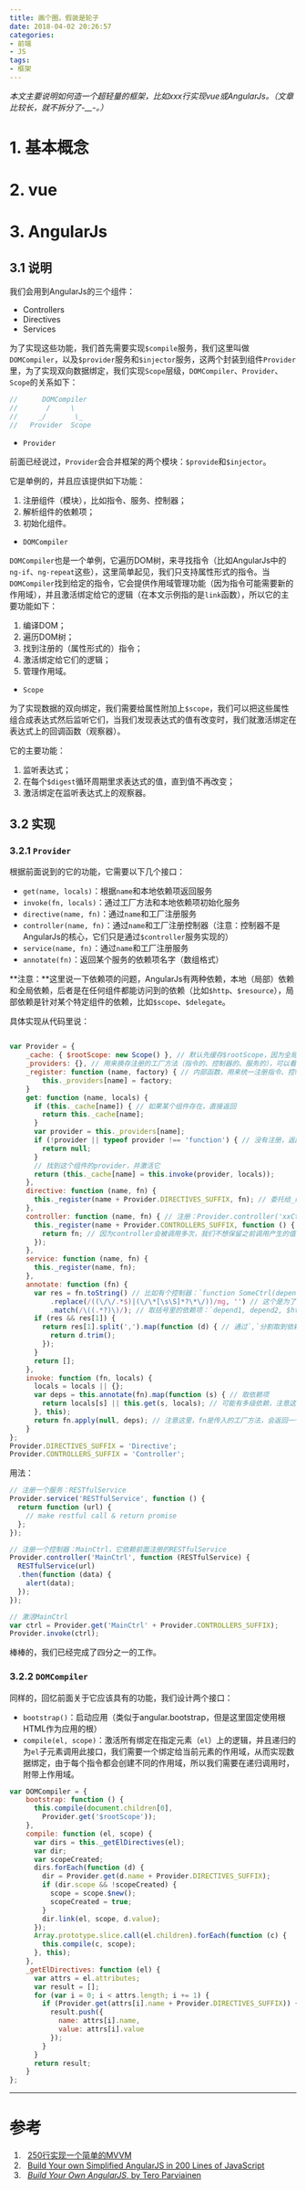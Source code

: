 ```yaml
---
title: 画个圈，假装是轮子
date: 2018-04-02 20:26:57
categories:
- 前端
- JS
tags:
- 框架
---
```


*本文主要说明如何造一个超轻量的框架，比如xxx行实现vue或AngularJs。（文章比较长，就不拆分了-__-。）*

<!--more-->

# 1. 基本概念

# 2. vue

# 3. AngularJs

## 3.1 说明

我们会用到AngularJs的三个组件：

* Controllers
* Directives
* Services

为了实现这些功能，我们首先需要实现`$compile`服务，我们这里叫做`DOMCompiler`，以及`$provider`服务和`$injector`服务，这两个封装到组件`Provider`里，为了实现双向数据绑定，我们实现`Scope`层级，`DOMCompiler`、`Provider`、`Scope`的关系如下：

```js
//      DOMCompiler
//       /     \
//     _/       \_
//   Provider  Scope
```

* `Provider`

前面已经说过，`Provider`会合并框架的两个模块：`$provide`和`$injector`。

它是单例的，并且应该提供如下功能：

1. 注册组件（模块），比如指令、服务、控制器；
2. 解析组件的依赖项；
3. 初始化组件。

* `DOMCompiler`

`DOMCompiler`也是一个单例，它遍历DOM树，来寻找指令（比如AngularJs中的`ng-if`、`ng-repeat`这些），这里简单起见，我们只支持属性形式的指令。当`DOMCompiler`找到给定的指令，它会提供作用域管理功能（因为指令可能需要新的作用域），并且激活绑定给它的逻辑（在本文示例指的是`link`函数），所以它的主要功能如下：

1. 编译DOM；
2. 遍历DOM树；
3. 找到注册的（属性形式的）指令；
4. 激活绑定给它们的逻辑；
5. 管理作用域。

* `Scope`

为了实现数据的双向绑定，我们需要给属性附加上`$scope`，我们可以把这些属性组合成表达式然后监听它们，当我们发现表达式的值有改变时，我们就激活绑定在表达式上的回调函数（观察器）。

它的主要功能：

1. 监听表达式；
2. 在每个`$digest`循环周期里求表达式的值，直到值不再改变；
3. 激活绑定在监听表达式上的观察器。


## 3.2 实现

### 3.2.1 `Provider`

根据前面说到的它的功能，它需要以下几个接口：

* `get(name, locals)`：根据`name`和本地依赖项返回服务
* `invoke(fn, locals)`：通过工厂方法和本地依赖项初始化服务
* `directive(name, fn)`：通过`name`和工厂注册服务
* `controller(name, fn)`：通过`name`和工厂注册控制器（注意：控制器不是AngularJs的核心，它们只是通过`$controller`服务实现的）
* `service(name, fn)`：通过`name`和工厂注册服务
* `annotate(fn)`：返回某个服务的依赖项名字（数组格式）

**注意：**这里说一下依赖项的问题，AngularJs有两种依赖，本地（局部）依赖和全局依赖，后者是在任何组件都能访问到的依赖（比如`$http`、`$resource`），局部依赖是针对某个特定组件的依赖，比如`$scope`、`$delegate`。

具体实现从代码里说：

```js

var Provider = {
    _cache: { $rootScope: new Scope() }, // 默认先缓存$rootScope，因为全局只有一个，_cache保存激活的各个组件
    _providers: {}, // 用来换存注册的工厂方法（指令的、控制器的、服务的），可以看到directive／service／controller的调用都委托给了_register
    _register: function (name, factory) { // 内部函数，用来统一注册指令、控制器、服务
        this._providers[name] = factory;
    }
    get: function (name, locals) {
      if (this._cache[name]) { // 如果某个组件存在，直接返回
        return this._cache[name];
      }
      var provider = this._providers[name];
      if (!provider || typeof provider !== 'function') { // 没有注册，返回null
        return null;
      }
      // 找到这个组件的provider，并激活它
      return (this._cache[name] = this.invoke(provider, locals));
    },
    directive: function (name, fn) {
      this._register(name + Provider.DIRECTIVES_SUFFIX, fn); // 委托给_register来调用
    },
    controller: function (name, fn) { // 注册：Provider.controller('xxCtrl', ctrlFunc)，ctrlFunc的形式参考annotate
      this._register(name + Provider.CONTROLLERS_SUFFIX, function () {
        return fn; // 因为controller会被调用多次，我们不想保留之前调用产生的值，所以包裹在函数里返回
      });
    },
    service: function (name, fn) {
      this._register(name, fn);
    },
    annotate: function (fn) {
      var res = fn.toString() // 比如有个控制器：`function SomeCtrl(depend1, /* some thing, other things */ depend2, $http) { }`
          .replace(/((\/\/.*$)|(\/\*[\s\S]*?\*\/))/mg, '') // 这个是为了拿掉注释，成为：`function SomeCtrl(depend1, depend2, $http) { }`
          .match(/\((.*?)\)/); // 取括号里的依赖项：`depend1, depend2, $http`
      if (res && res[1]) {
        return res[1].split(',').map(function (d) { // 通过`,`分割取到依赖名数组
          return d.trim();
        });
      }
      return [];
    },
    invoke: function (fn, locals) {
      locals = locals || {};
      var deps = this.annotate(fn).map(function (s) { // 取依赖项
        return locals[s] || this.get(s, locals); // 可能有多级依赖，注意这里没有考虑循环依赖的问题
      }, this);
      return fn.apply(null, deps); // 注意这里，fn是传入的工厂方法，会返回一个东西（比如控制器啊、服务啊什么的）
    }
};
Provider.DIRECTIVES_SUFFIX = 'Directive';
Provider.CONTROLLERS_SUFFIX = 'Controller';
```

用法：

```js
// 注册一个服务：RESTfulService
Provider.service('RESTfulService', function () {
  return function (url) {
    // make restful call & return promise
  };
});

// 注册一个控制器：MainCtrl，它依赖前面注册的RESTfulService
Provider.controller('MainCtrl', function (RESTfulService) {
  RESTfulService(url)
  .then(function (data) {
    alert(data);
  });
});

// 激活MainCtrl
var ctrl = Provider.get('MainCtrl' + Provider.CONTROLLERS_SUFFIX);
Provider.invoke(ctrl);
```

棒棒的，我们已经完成了四分之一的工作。

### 3.2.2 `DOMCompiler`

同样的，回忆前面关于它应该具有的功能，我们设计两个接口：

* `bootstrap()`：启动应用（类似于angular.bootstrap，但是这里固定使用根HTML作为应用的根）
* `compile(el, scope)`：激活所有绑定在指定元素（`el`）上的逻辑，并且递归的为`el`子元素调用此接口，我们需要一个绑定给当前元素的作用域，从而实现数据绑定，由于每个指令都会创建不同的作用域，所以我们需要在递归调用时，附带上作用域。

```js
var DOMCompiler = {
    bootstrap: function () {
      this.compile(document.children[0],
        Provider.get('$rootScope'));
    },
    compile: function (el, scope) {
      var dirs = this._getElDirectives(el);
      var dir;
      var scopeCreated;
      dirs.forEach(function (d) {
        dir = Provider.get(d.name + Provider.DIRECTIVES_SUFFIX);
        if (dir.scope && !scopeCreated) {
          scope = scope.$new();
          scopeCreated = true;
        }
        dir.link(el, scope, d.value);
      });
      Array.prototype.slice.call(el.children).forEach(function (c) {
        this.compile(c, scope);
      }, this);
    },
    _getElDirectives: function (el) {
      var attrs = el.attributes;
      var result = [];
      for (var i = 0; i < attrs.length; i += 1) {
        if (Provider.get(attrs[i].name + Provider.DIRECTIVES_SUFFIX)) {
          result.push({
            name: attrs[i].name,
            value: attrs[i].value
          });
        }
      }
      return result;
    }
};

```

-----
# 参考

1. <span class="fa fa-fw fa-file-text" style="margin-right: 8px;"></span>[250行实现一个简单的MVVM](https://saul-mirone.github.io/2016/12/19/simple-mvvm/)
2. <span class="fa fa-fw fa-file-text" style="margin-right: 8px;"></span>[Build Your own Simplified AngularJS in 200 Lines of JavaScript](http://blog.mgechev.com/2015/03/09/build-learn-your-own-light-lightweight-angularjs/)
3. <span class="fa fa-book" style="margin-right: 8px;"></span>[*Build Your Own AngularJS*, by Tero Parviainen](http://teropa.info/build-your-own-angular/)